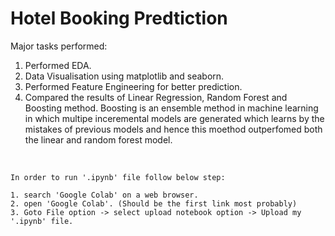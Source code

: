 # Hotel Booking Predtiction
Major tasks performed: <br>
1. Performed EDA.
2. Data Visualisation using matplotlib and seaborn.
3. Performed Feature Engineering for better prediction.
4. Compared the results of Linear Regression, Random Forest and Boosting method. 
Boosting is an ensemble method in machine learning in which multipe inceremental models are generated which learns by the mistakes of previous models and hence this moethod outperfomed both the linear and random forest model.

<br>

```
In order to run '.ipynb' file follow below step:

1. search 'Google Colab' on a web browser.
2. open 'Google Colab'. (Should be the first link most probably)
3. Goto File option -> select upload notebook option -> Upload my '.ipynb' file. 
```
